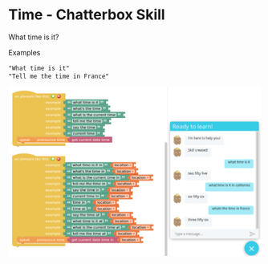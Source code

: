 
# Time - Chatterbox Skill

What time is it?

Examples

    "What time is it"
    "Tell me the time in France"

![](time.png)

